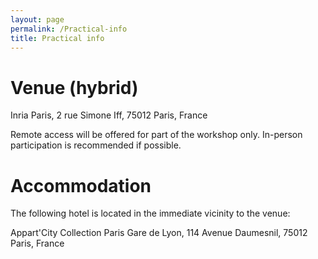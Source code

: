 ```yaml
---
layout: page
permalink: /Practical-info
title: Practical info
---
```


# Venue (hybrid)

Inria Paris, 2 rue Simone Iff, 75012 Paris, France

Remote access will be offered for part of the workshop only. In-person participation is recommended if possible.

# Accommodation

The following hotel is located in the immediate vicinity to the venue:

Appart'City Collection Paris Gare de Lyon, 114 Avenue Daumesnil, 75012 Paris, France